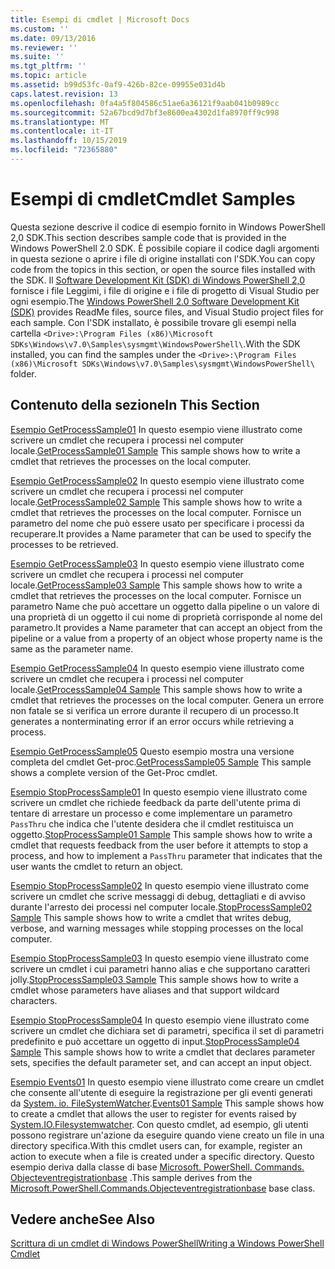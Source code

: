 ```yaml
---
title: Esempi di cmdlet | Microsoft Docs
ms.custom: ''
ms.date: 09/13/2016
ms.reviewer: ''
ms.suite: ''
ms.tgt_pltfrm: ''
ms.topic: article
ms.assetid: b99d53fc-0af9-426b-82ce-09955e031d4b
caps.latest.revision: 13
ms.openlocfilehash: 0fa4a5f804586c51ae6a36121f9aab041b0989cc
ms.sourcegitcommit: 52a67bcd9d7bf3e8600ea4302d1fa8970ff9c998
ms.translationtype: MT
ms.contentlocale: it-IT
ms.lasthandoff: 10/15/2019
ms.locfileid: "72365880"
---
```

# <a name="cmdlet-samples"></a><span data-ttu-id="0c1f1-102">Esempi di cmdlet</span><span class="sxs-lookup"><span data-stu-id="0c1f1-102">Cmdlet Samples</span></span>

<span data-ttu-id="0c1f1-103">Questa sezione descrive il codice di esempio fornito in Windows PowerShell 2,0 SDK.</span><span class="sxs-lookup"><span data-stu-id="0c1f1-103">This section describes sample code that is provided in the Windows PowerShell 2.0 SDK.</span></span> <span data-ttu-id="0c1f1-104">È possibile copiare il codice dagli argomenti in questa sezione o aprire i file di origine installati con l'SDK.</span><span class="sxs-lookup"><span data-stu-id="0c1f1-104">You can copy code from the topics in this section, or open the source files installed with the SDK.</span></span> <span data-ttu-id="0c1f1-105">Il [Software Development Kit (SDK) di Windows PowerShell 2,0](https://www.microsoft.com/en-us/download/details.aspx?id=2560) fornisce i file Leggimi, i file di origine e i file di progetto di Visual Studio per ogni esempio.</span><span class="sxs-lookup"><span data-stu-id="0c1f1-105">The [Windows PowerShell 2.0 Software Development Kit (SDK)](https://www.microsoft.com/en-us/download/details.aspx?id=2560) provides ReadMe files, source files, and Visual Studio project files for each sample.</span></span> <span data-ttu-id="0c1f1-106">Con l'SDK installato, è possibile trovare gli esempi nella cartella `<Drive>:\Program Files (x86)\Microsoft SDKs\Windows\v7.0\Samples\sysmgmt\WindowsPowerShell\`.</span><span class="sxs-lookup"><span data-stu-id="0c1f1-106">With the SDK installed, you can find the samples under the `<Drive>:\Program Files (x86)\Microsoft SDKs\Windows\v7.0\Samples\sysmgmt\WindowsPowerShell\` folder.</span></span>

## <a name="in-this-section"></a><span data-ttu-id="0c1f1-107">Contenuto della sezione</span><span class="sxs-lookup"><span data-stu-id="0c1f1-107">In This Section</span></span>

<span data-ttu-id="0c1f1-108">[Esempio GetProcessSample01](./getprocesssample01-sample.md) In questo esempio viene illustrato come scrivere un cmdlet che recupera i processi nel computer locale.</span><span class="sxs-lookup"><span data-stu-id="0c1f1-108">[GetProcessSample01 Sample](./getprocesssample01-sample.md) This sample shows how to write a cmdlet that retrieves the processes on the local computer.</span></span>

<span data-ttu-id="0c1f1-109">[Esempio GetProcessSample02](./getprocesssample02-sample.md) In questo esempio viene illustrato come scrivere un cmdlet che recupera i processi nel computer locale.</span><span class="sxs-lookup"><span data-stu-id="0c1f1-109">[GetProcessSample02 Sample](./getprocesssample02-sample.md) This sample shows how to write a cmdlet that retrieves the processes on the local computer.</span></span> <span data-ttu-id="0c1f1-110">Fornisce un parametro del nome che può essere usato per specificare i processi da recuperare.</span><span class="sxs-lookup"><span data-stu-id="0c1f1-110">It provides a Name parameter that can be used to specify the processes to be retrieved.</span></span>

<span data-ttu-id="0c1f1-111">[Esempio GetProcessSample03](./getprocesssample03-sample.md) In questo esempio viene illustrato come scrivere un cmdlet che recupera i processi nel computer locale.</span><span class="sxs-lookup"><span data-stu-id="0c1f1-111">[GetProcessSample03 Sample](./getprocesssample03-sample.md) This sample shows how to write a cmdlet that retrieves the processes on the local computer.</span></span> <span data-ttu-id="0c1f1-112">Fornisce un parametro Name che può accettare un oggetto dalla pipeline o un valore di una proprietà di un oggetto il cui nome di proprietà corrisponde al nome del parametro.</span><span class="sxs-lookup"><span data-stu-id="0c1f1-112">It provides a Name parameter that can accept an object from the pipeline or a value from a property of an object whose property name is the same as the parameter name.</span></span>

<span data-ttu-id="0c1f1-113">[Esempio GetProcessSample04](./getprocesssample04-sample.md) In questo esempio viene illustrato come scrivere un cmdlet che recupera i processi nel computer locale.</span><span class="sxs-lookup"><span data-stu-id="0c1f1-113">[GetProcessSample04 Sample](./getprocesssample04-sample.md) This sample shows how to write a cmdlet that retrieves the processes on the local computer.</span></span> <span data-ttu-id="0c1f1-114">Genera un errore non fatale se si verifica un errore durante il recupero di un processo.</span><span class="sxs-lookup"><span data-stu-id="0c1f1-114">It generates a nonterminating error if an error occurs while retrieving a process.</span></span>

<span data-ttu-id="0c1f1-115">[Esempio GetProcessSample05](./getprocesssample05-sample.md) Questo esempio mostra una versione completa del cmdlet Get-proc.</span><span class="sxs-lookup"><span data-stu-id="0c1f1-115">[GetProcessSample05 Sample](./getprocesssample05-sample.md) This sample shows a complete version of the Get-Proc cmdlet.</span></span>

<span data-ttu-id="0c1f1-116">[Esempio StopProcessSample01](./stopprocesssample01-sample.md) In questo esempio viene illustrato come scrivere un cmdlet che richiede feedback da parte dell'utente prima di tentare di arrestare un processo e come implementare un parametro `PassThru` che indica che l'utente desidera che il cmdlet restituisca un oggetto.</span><span class="sxs-lookup"><span data-stu-id="0c1f1-116">[StopProcessSample01 Sample](./stopprocesssample01-sample.md) This sample shows how to write a cmdlet that requests feedback from the user before it attempts to stop a process, and how to implement a `PassThru` parameter that indicates that the user wants the cmdlet to return an object.</span></span>

<span data-ttu-id="0c1f1-117">[Esempio StopProcessSample02](./stopprocesssample02-sample.md) In questo esempio viene illustrato come scrivere un cmdlet che scrive messaggi di debug, dettagliati e di avviso durante l'arresto dei processi nel computer locale.</span><span class="sxs-lookup"><span data-stu-id="0c1f1-117">[StopProcessSample02 Sample](./stopprocesssample02-sample.md) This sample shows how to write a cmdlet that writes debug, verbose, and warning messages while stopping processes on the local computer.</span></span>

<span data-ttu-id="0c1f1-118">[Esempio StopProcessSample03](./stopprocesssample03-sample.md) In questo esempio viene illustrato come scrivere un cmdlet i cui parametri hanno alias e che supportano caratteri jolly.</span><span class="sxs-lookup"><span data-stu-id="0c1f1-118">[StopProcessSample03 Sample](./stopprocesssample03-sample.md) This sample shows how to write a cmdlet whose parameters have aliases and that support wildcard characters.</span></span>

<span data-ttu-id="0c1f1-119">[Esempio StopProcessSample04](./stopprocesssample04-sample.md) In questo esempio viene illustrato come scrivere un cmdlet che dichiara set di parametri, specifica il set di parametri predefinito e può accettare un oggetto di input.</span><span class="sxs-lookup"><span data-stu-id="0c1f1-119">[StopProcessSample04 Sample](./stopprocesssample04-sample.md) This sample shows how to write a cmdlet that declares parameter sets, specifies the default parameter set, and can accept an input object.</span></span>

<span data-ttu-id="0c1f1-120">[Esempio Events01](./events01-sample.md) In questo esempio viene illustrato come creare un cmdlet che consente all'utente di eseguire la registrazione per gli eventi generati da [System. io. FileSystemWatcher](/dotnet/api/System.IO.FileSystemWatcher).</span><span class="sxs-lookup"><span data-stu-id="0c1f1-120">[Events01 Sample](./events01-sample.md) This sample shows how to create a cmdlet that allows the user to register for events raised by [System.IO.Filesystemwatcher](/dotnet/api/System.IO.FileSystemWatcher).</span></span> <span data-ttu-id="0c1f1-121">Con questo cmdlet, ad esempio, gli utenti possono registrare un'azione da eseguire quando viene creato un file in una directory specifica.</span><span class="sxs-lookup"><span data-stu-id="0c1f1-121">With this cmdlet users can, for example, register an action to execute when a file is created under a specific directory.</span></span> <span data-ttu-id="0c1f1-122">Questo esempio deriva dalla classe di base [Microsoft. PowerShell. Commands. Objecteventregistrationbase](/dotnet/api/Microsoft.PowerShell.Commands.ObjectEventRegistrationBase) .</span><span class="sxs-lookup"><span data-stu-id="0c1f1-122">This sample derives from the [Microsoft.PowerShell.Commands.Objecteventregistrationbase](/dotnet/api/Microsoft.PowerShell.Commands.ObjectEventRegistrationBase) base class.</span></span>

## <a name="see-also"></a><span data-ttu-id="0c1f1-123">Vedere anche</span><span class="sxs-lookup"><span data-stu-id="0c1f1-123">See Also</span></span>

[<span data-ttu-id="0c1f1-124">Scrittura di un cmdlet di Windows PowerShell</span><span class="sxs-lookup"><span data-stu-id="0c1f1-124">Writing a Windows PowerShell Cmdlet</span></span>](./writing-a-windows-powershell-cmdlet.md)
